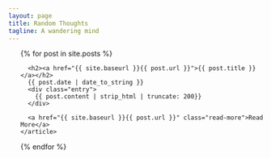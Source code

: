 ```yaml
---
layout: page
title: Random Thoughts
tagline: A wandering mind
---
```


<ul class="posts">
  {% for post in site.posts %}
    <article class="post">    
      
      <h2><a href="{{ site.baseurl }}{{ post.url }}">{{ post.title }}</a></h2>
	  {{ post.date | date_to_string }}
      <div class="entry">
        {{ post.content | strip_html | truncate: 200}}
      </div>
      
      <a href="{{ site.baseurl }}{{ post.url }}" class="read-more">Read More</a>
    </article>
  {% endfor %}
</ul>
